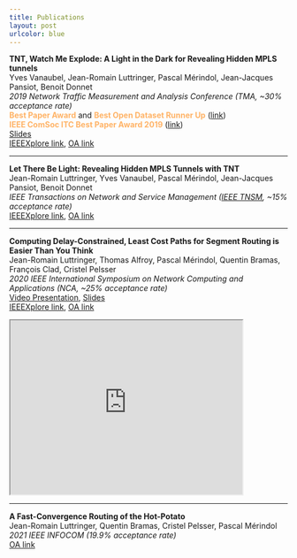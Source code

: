 ```yaml
---
title: Publications
layout: post
urlcolor: blue
--- 
```


<span class="anchor" id="publication"></span> 

**TNT, Watch Me Explode: A Light in the Dark for Revealing Hidden MPLS tunnels**  
Yves Vanaubel, Jean-Romain Luttringer, Pascal Mérindol, Jean-Jacques Pansiot, Benoit Donnet  
*2019 Network Traffic Measurement and Analysis Conference (TMA, ~30% acceptance rate)*     
<span style="color:#FFB366">
**Best Paper Award**</span>  and <span style="color:#FFB366">
**Best Open Dataset Runner Up**</span> ([link](https://tma.ifip.org/2019/awards/))  
<span style="color:#FFB366">
 **IEEE ComSoc ITC Best Paper Award 2019** </span> ([link](https://itc.committees.comsoc.org/awards/))  
[Slides](https://drive.google.com/open?id=1_jedHe11BJ5BXX8b6PEQ5zMcTI6UAKxt)  
[IEEEXplore link](https://ieeexplore.ieee.org/document/8784525), [OA link](https://hal.archives-ouvertes.fr/hal-02993441/document)


---

**Let There Be Light: Revealing Hidden MPLS Tunnels with TNT**  
Jean-Romain Luttringer, Yves Vanaubel, Pascal Mérindol, Jean-Jacques Pansiot, Benoit Donnet   
*IEEE Transactions on Network and Service Management ([IEEE TNSM](https://ieeexplore.ieee.org/document/8943176), ~15% acceptance rate)*    
[IEEEXplore link](https://ieeexplore.ieee.org/document/8943176), [OA link](https://hal.archives-ouvertes.fr/hal-02993507/document) 

---

**Computing Delay-Constrained, Least Cost Paths for Segment Routing is Easier Than You Think**   
Jean-Romain Luttringer, Thomas Alfroy, Pascal Mérindol, Quentin Bramas, François Clad, Cristel Pelsser   
*2020 IEEE International Symposium on Network Computing and Applications (NCA, ~25% acceptance rate)*   
[Video Presentation](https://youtu.be/U1Aa0151D_k), [Slides](https://drive.google.com/file/d/13nelTDwJFsp6Cw1fXWiY3D5onqqx1V6q/view?usp=sharing)       
[IEEEXplore link](https://ieeexplore.ieee.org/document/9306706), [OA link](https://hal.archives-ouvertes.fr/hal-02993545/document)   

<iframe width="420" height="315"
src="https://www.youtube.com/embed/U1Aa0151D_k">
</iframe>

---

**A Fast-Convergence Routing of the Hot-Potato**  
Jean-Romain Luttringer, Quentin Bramas, Cristel Pelsser, Pascal Mérindol  
*2021 IEEE INFOCOM (19.9% acceptance rate)*   
[OA link](https://hal.archives-ouvertes.fr/hal-03117873v1)


